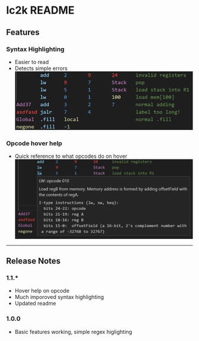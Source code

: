 # lc2k README

## Features

### Syntax Highlighting

* Easier to read
* Detects simple errors
  ![Syntax highlighting](images/highlight.png)

### Opcode hover help

* Quick reference to what opcodes do on hover
![Opcode Help](images/opcodeHelp.png)

------------------------------------------------------

## Release Notes

### 1.1.*

* Hover help on opcode
* Much imporoved syntax highlighting
* Updated readme

### 1.0.0

* Basic features working, simple regex higlighting



